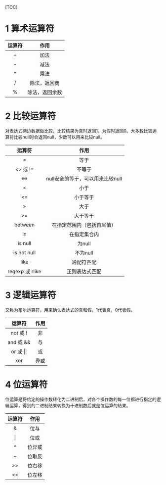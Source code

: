 [TOC]



# 1 算术运算符

| 运算符 |      作用      |
| :----: | :------------: |
|   +    |      加法      |
|   -    |      减法      |
|   *    |      乘法      |
|   /    |  除法，返回商  |
|   %    | 除法，返回余数 |



# 2 比较运算符

对表达式两边数据做比较，比较结果为真时返回1，为假时返回0。大多数比较运算符比较null时会返回null，少数可以用来比较null。

|     运算符      |               作用               |
| :-------------: | :------------------------------: |
|        =        |               等于               |
|    <> 或 !=     |              不等于              |
|       <=>       | null安全的等于，可以用来比较null |
|        <        |               小于               |
|       <=        |             小于等于             |
|        >        |               大于               |
|       >=        |             大于等于             |
|     between     |    在指定范围内（包括首尾值）    |
|       in        |           在指定集合内           |
|     is null     |              为null              |
|   is not null   |             不为null             |
|      like       |            通配符匹配            |
| regexp 或 rlike |          正则表达式匹配          |



# 3 逻辑运算符

又称为布尔运算符，用来确认表达式的真和假。1代表真，0代表假。

|   运算符   | 作用 |
| :--------: | :--: |
|  not 或 !  |  非  |
| and 或 &&  |  与  |
| or 或 \|\| |  或  |
|    xor     | 异或 |



# 4 位运算符

位运算是将给定的操作数转化为二进制后，对各个操作数的每一位都进行指定的逻辑运算，得到的二进制结果转换为十进制数后就是位运算的结果。

| 运算符 |  作用  |
| :----: | :----: |
|   &    |  位与  |
|   \|   |  位或  |
|   ^    | 位异或 |
|   ~    | 位取反 |
|   >>   | 位右移 |
|   <<   | 位左移 |